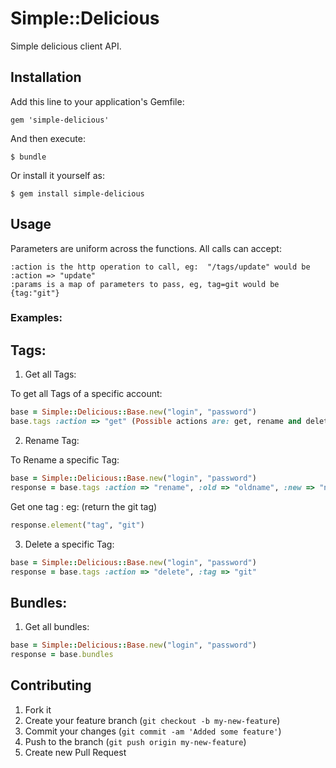 # Simple::Delicious

Simple delicious client API.

## Installation

Add this line to your application's Gemfile:

    gem 'simple-delicious'

And then execute:

    $ bundle

Or install it yourself as:

    $ gem install simple-delicious

## Usage

Parameters are uniform across the functions. All calls can accept:

    :action is the http operation to call, eg:  "/tags/update" would be :action => "update"   
    :params is a map of parameters to pass, eg, tag=git would be {tag:"git"}

### Examples:

Tags:
------

1. Get all Tags:

To get all Tags of a specific account:

```ruby
base = Simple::Delicious::Base.new("login", "password")
base.tags :action => "get" (Possible actions are: get, rename and delete )
```
    
2. Rename Tag:

To Rename a specific Tag:

```ruby
base = Simple::Delicious::Base.new("login", "password")
response = base.tags :action => "rename", :old => "oldname", :new => "newname"
```

Get one tag : eg: (return the git tag)

```ruby
response.element("tag", "git")
```
3. Delete a specific Tag:

  
```ruby
base = Simple::Delicious::Base.new("login", "password")
response = base.tags :action => "delete", :tag => "git"

```

Bundles:
------

1. Get all bundles:

```ruby
base = Simple::Delicious::Base.new("login", "password")
response = base.bundles

```


## Contributing

1. Fork it
2. Create your feature branch (`git checkout -b my-new-feature`)
3. Commit your changes (`git commit -am 'Added some feature'`)
4. Push to the branch (`git push origin my-new-feature`)
5. Create new Pull Request
